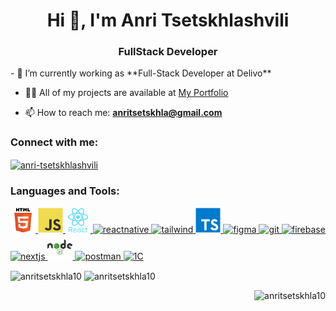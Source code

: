 <h1 align="center">Hi 👋, I'm Anri Tsetskhlashvili</h1> 
<h3 align="center">FullStack Developer</h3>
- 🔭 I’m currently working as **Full-Stack Developer at Delivo**

- 👨‍💻 All of my projects are available at [My Portfolio](https://portfolio-theta-azure-59.vercel.app/)

- 📫 How to reach me: **anritsetskhla@gmail.com**

<h3 align="left">Connect with me:</h3>
<p align="left">
  <a href="https://www.linkedin.com/in/anri-tsetskhlashvili-753a43297/" target="_blank">
    <img align="center" src="https://raw.githubusercontent.com/rahuldkjain/github-profile-readme-generator/master/src/images/icons/Social/linked-in-alt.svg" alt="anri-tsetskhlashvili" height="30" width="40" />
  </a>
</p>

<h3 align="left">Languages and Tools:</h3>
<p align="left">
  <a href="https://developer.mozilla.org/en-US/docs/Web/HTML" target="_blank" rel="noreferrer">
    <img src="https://raw.githubusercontent.com/devicons/devicon/master/icons/html5/html5-original-wordmark.svg" alt="html5" width="40" height="40"/>
  </a>
  <a href="https://developer.mozilla.org/en-US/docs/Web/JavaScript" target="_blank" rel="noreferrer">
    <img src="https://raw.githubusercontent.com/devicons/devicon/master/icons/javascript/javascript-original.svg" alt="javascript" width="40" height="40"/>
  </a>
  <a href="https://reactjs.org/" target="_blank" rel="noreferrer">
    <img src="https://raw.githubusercontent.com/devicons/devicon/master/icons/react/react-original-wordmark.svg" alt="react" width="40" height="40"/>
  </a>
  <a href="https://reactnative.dev/" target="_blank" rel="noreferrer">
    <img src="https://reactnative.dev/img/header_logo.svg" alt="reactnative" width="40" height="40"/>
  </a>
  <a href="https://tailwindcss.com/" target="_blank" rel="noreferrer">
    <img src="https://www.vectorlogo.zone/logos/tailwindcss/tailwindcss-icon.svg" alt="tailwind" width="40" height="40"/>
  </a>
  <a href="https://www.typescriptlang.org/" target="_blank" rel="noreferrer">
    <img src="https://raw.githubusercontent.com/devicons/devicon/master/icons/typescript/typescript-original.svg" alt="typescript" width="40" height="40"/>
  </a>
  <a href="https://www.figma.com/" target="_blank" rel="noreferrer">
    <img src="https://www.vectorlogo.zone/logos/figma/figma-icon.svg" alt="figma" width="40" height="40"/>
  </a>
  <a href="https://git-scm.com/" target="_blank" rel="noreferrer">
    <img src="https://www.vectorlogo.zone/logos/git-scm/git-scm-icon.svg" alt="git" width="40" height="40"/>
  </a>
  <a href="https://firebase.google.com/" target="_blank" rel="noreferrer">
    <img src="https://www.vectorlogo.zone/logos/firebase/firebase-icon.svg" alt="firebase" width="40" height="40"/>
  </a>
  <a href="https://nextjs.org/" target="_blank" rel="noreferrer">
    <img src="https://cdn.worldvectorlogo.com/logos/nextjs-2.svg" alt="nextjs" width="40" height="40"/>
  </a>
  <a href="https://nodejs.org" target="_blank" rel="noreferrer">
    <img src="https://raw.githubusercontent.com/devicons/devicon/master/icons/nodejs/nodejs-original-wordmark.svg" alt="nodejs" width="40" height="40"/>
  </a>
  <a href="https://www.postman.com/" target="_blank" rel="noreferrer">
    <img src="https://www.vectorlogo.zone/logos/getpostman/getpostman-icon.svg" alt="postman" width="40" height="40"/>
  </a>
  <a href="https://www.1c.com/" target="_blank" rel="noreferrer">
    <img src="https://upload.wikimedia.org/wikipedia/commons/9/93/1C_Company_logo.svg" alt="1C" width="40" height="40"/>
  </a>
</p>
<p>
  <img align="center" src="https://github-readme-stats.vercel.app/api/top-langs?username=anritsetskhla10&show_icons=true&locale=en&layout=compact" alt="anritsetskhla10" />
  <img align="center" src="https://github-readme-streak-stats.herokuapp.com/?user=anritsetskhla10&" alt="anritsetskhla10" />
</p>
<p align="right"> <img src="https://komarev.com/ghpvc/?username=anritsetskhla10&label=Profile%20views&color=0e75b6&style=flat" alt="anritsetskhla10" /> </p>
